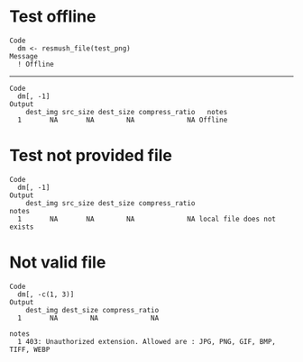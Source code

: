 # Test offline

    Code
      dm <- resmush_file(test_png)
    Message
      ! Offline

---

    Code
      dm[, -1]
    Output
        dest_img src_size dest_size compress_ratio   notes
      1       NA       NA        NA             NA Offline

# Test not provided file

    Code
      dm[, -1]
    Output
        dest_img src_size dest_size compress_ratio                      notes
      1       NA       NA        NA             NA local file does not exists

# Not valid file

    Code
      dm[, -c(1, 3)]
    Output
        dest_img dest_size compress_ratio
      1       NA        NA             NA
                                                                            notes
      1 403: Unauthorized extension. Allowed are : JPG, PNG, GIF, BMP, TIFF, WEBP

